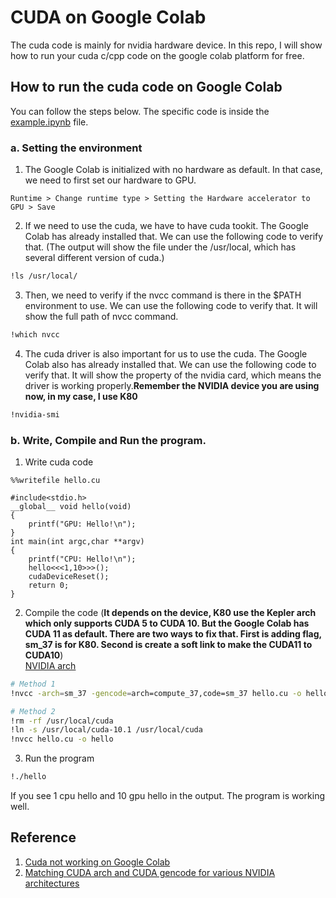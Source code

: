 # CUDA on Google Colab
The cuda code is mainly for nvidia hardware device. In this repo, I will show how to run your cuda c/cpp code on the google colab platform for free.

## How to run the cuda code on Google Colab
You can follow the steps below. The specific code is inside the [example.ipynb](./example.ipynb) file.  
### a. Setting the environment
1. The Google Colab is initialized with no hardware as default. In that case, we need to first set our hardware to GPU.  
```
Runtime > Change runtime type > Setting the Hardware accelerator to GPU > Save
```
2. If we need to use the cuda, we have to have cuda tookit. The Google Colab has already installed that. We can use the following code to verify that. (The output will show the file under the /usr/local, which has several different version of cuda.)  
```bash
!ls /usr/local/
```  
3. Then, we need to verify if the nvcc command is there in the $PATH environment to use. We can use the following code to verify that. It will show the full path of nvcc command.  
```bash
!which nvcc
``` 
4. The cuda driver is also important for us to use the cuda. The Google Colab also has already installed that. We can use the following code to verify that. It will show the property of the nvidia card, which means the driver is working properly.**Remember the NVIDIA device you are using now, in my case, I use K80**  
```bash
!nvidia-smi
```
### b. Write, Compile and Run the program.
1. Write cuda code  
```cuda
%%writefile hello.cu

#include<stdio.h>
__global__ void hello(void)
{
    printf("GPU: Hello!\n");
}
int main(int argc,char **argv)
{
    printf("CPU: Hello!\n");
    hello<<<1,10>>>();
    cudaDeviceReset();
    return 0;
}
```  
2. Compile the code (**It depends on the device, K80 use the Kepler arch which only supports CUDA 5 to CUDA 10. But the Google Colab has CUDA 11 as default. There are two ways to fix that. First is adding flag, sm_37 is for K80. Second is create a soft link to make the CUDA11 to CUDA10**)  
[NVIDIA arch](https://arnon.dk/matching-sm-architectures-arch-and-gencode-for-various-nvidia-cards/)
```bash
# Method 1
!nvcc -arch=sm_37 -gencode=arch=compute_37,code=sm_37 hello.cu -o hello

# Method 2
!rm -rf /usr/local/cuda
!ln -s /usr/local/cuda-10.1 /usr/local/cuda
!nvcc hello.cu -o hello
```  
3. Run the program
```bash
!./hello
```  
If you see 1 cpu hello and 10 gpu hello in the output. The program is working well.

## Reference
1. [Cuda not working on Google Colab](http://wiki.alcidesfonseca.com/blog/cuda-not-working-google-collab/)
2. [Matching CUDA arch and CUDA gencode for various NVIDIA architectures](https://arnon.dk/matching-sm-architectures-arch-and-gencode-for-various-nvidia-cards/)
